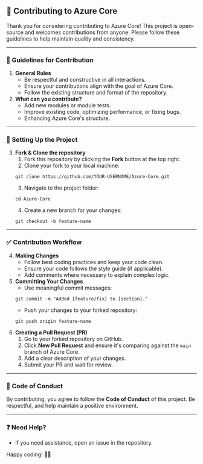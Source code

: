 ## 🚀 Contributing to Azure Core
Thank you for considering contributing to Azure Core! This project is open-source and welcomes contributions from anyone. Please follow these guidelines to help maintain quality and consistency.

---

### 📌 Guidelines for Contribution
1. **General Rules**
   - Be respectful and constructive in all interactions.
   - Ensure your contributions align with the goal of Azure Core.
   - Follow the existing structure and format of the repository.
2. **What can you contribute?**
   - Add new modules or module tests.
   - Improve existing code, optimizing performance, or fixing bugs.
   - Enhancing Azure Core's structure.

---

### 🔧 Setting Up the Project
3. **Fork & Clone the repository**
   1. Fork this repository by clicking the **Fork** button at the top right.
   2. Clone your fork to your local machine:
   ```shell
   git clone https://github.com/YOUR-USERNAME/Azure-Core.git
   ```
   3. Navigate to the project folder:
   ```shell
   cd Azure-Core
   ```
   4. Create a new branch for your changes:
   ```shell
   git checkout -b feature-name
   ```

---

### ✅ Contribution Workflow
4. **Making Changes**
   - Follow best coding practices and keep your code clean.
   - Ensure your code follows the style guide (if applicable).
   - Add comments where necessary to explain complex logic.
5. **Committing Your Changes**
   - Use meaningful commit messages:
   ```shell
   git commit -m "Added [feature/fix] to [section]."
   ```
   - Push your changes to your forked repository:
   ```shell
   git push origin feature-name
   ```
6. **Creating a Pull Request (PR)**
   1. Go to your forked repository on GitHub.
   2. Click **New Pull Request** and ensure it's comparing against the `main` branch of Azure Core.
   3. Add a clear description of your changes.
   4. Submit your PR and wait for review.

---

### 📜 Code of Conduct
By contributing, you agree to follow the **Code of Conduct** of this project. Be respectful, and help maintain a positive environment.

---

### ❓ Need Help?
- If you need assistance, open an issue in the repository.

Happy coding! 🚀✨